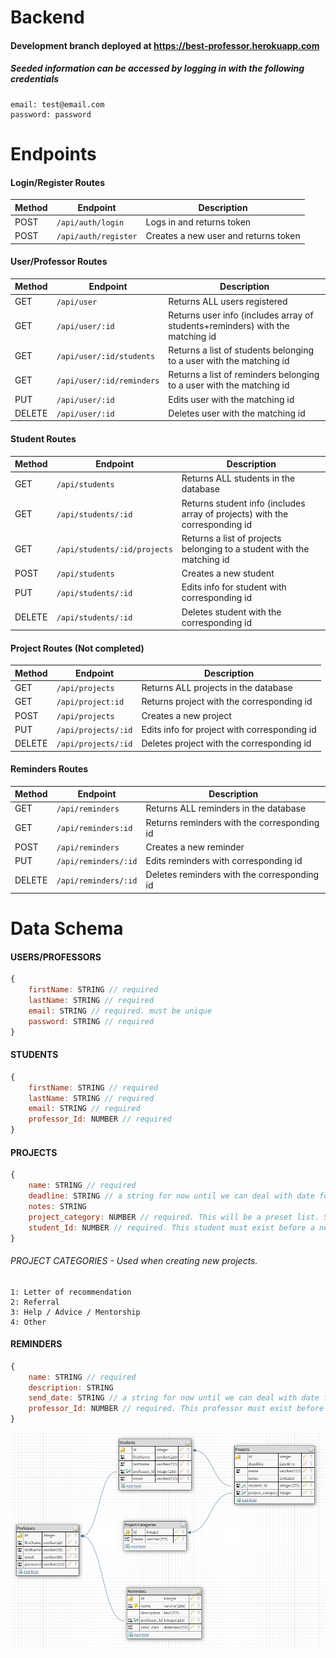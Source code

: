 # Backend
#### Development branch deployed at https://best-professor.herokuapp.com
##### Seeded information can be accessed by logging in with the following credentials
```
email: test@email.com
password: password
```

# Endpoints

#### Login/Register Routes

| Method | Endpoint                |  Description                                  |
| ------ | ----------------------- |  -------------------------------------------- |
| POST   | `/api/auth/login`       |  Logs in and returns token                    |
| POST   | `/api/auth/register`    |  Creates a new user and returns token         |


#### User/Professor Routes

| Method | Endpoint                 |  Description                                                                         |
| ------ | ------------------------ |  ----------------------------------------------------------------------------------- |
| GET    | `/api/user`              |  Returns ALL users registered                                                        |
| GET    | `/api/user/:id`          |  Returns user info (includes array of students+reminders) with the matching id       |
| GET    | `/api/user/:id/students` |  Returns a list of students belonging to a user with the matching id                 |
| GET    | `/api/user/:id/reminders`|  Returns a list of reminders belonging to a user with the matching id                |
| PUT    | `/api/user/:id`          |  Edits user with the matching id                                                     |
| DELETE | `/api/user/:id`          |  Deletes user with the matching id                                                   |

#### Student Routes

| Method | Endpoint                     |  Description                                                                       |
| ------ | -----------------------      |  --------------------------------------------------------------------------------- |
| GET    | `/api/students`              |  Returns ALL students in the database                                              |
| GET    | `/api/students/:id`          |  Returns student info (includes array of projects) with the corresponding id       |
| GET    | `/api/students/:id/projects` |  Returns a list of projects belonging to a student with the matching id            |
| POST   | `/api/students`              |  Creates a new student                                                             |
| PUT    | `/api/students/:id`          |  Edits info for student with corresponding id                                      |
| DELETE | `/api/students/:id`          |  Deletes student with the corresponding id                                         |

#### Project Routes (Not completed)

| Method | Endpoint                     |  Description                                        |
| ------ | -----------------------      |  -------------------------------------------------- |
| GET    | `/api/projects`              |  Returns ALL projects in the database               |
| GET    | `/api/project:id`            |  Returns project with the corresponding id          |
| POST   | `/api/projects`              |  Creates a new project                              |
| PUT    | `/api/projects/:id`          |  Edits info for project with corresponding id       |
| DELETE | `/api/projects/:id`          |  Deletes project with the corresponding id          |

#### Reminders Routes

| Method | Endpoint                     |  Description                                         |
| ------ | -----------------------      |  --------------------------------------------------- |
| GET    | `/api/reminders`             |  Returns ALL reminders in the database               |
| GET    | `/api/reminders:id`          |  Returns reminders with the corresponding id         |
| POST   | `/api/reminders`             |  Creates a new reminder                              |
| PUT    | `/api/reminders/:id`         |  Edits reminders with corresponding id               |
| DELETE | `/api/reminders/:id`         |  Deletes reminders with the corresponding id         |

# Data Schema

#### USERS/PROFESSORS
```js
{
    firstName: STRING // required
    lastName: STRING // required
    email: STRING // required. must be unique
    password: STRING // required
}
```
#### STUDENTS
```js
{
    firstName: STRING // required
    lastName: STRING // required
    email: STRING // required
    professor_Id: NUMBER // required
}
```
#### PROJECTS
```js
{
    name: STRING // required
    deadline: STRING // a string for now until we can deal with date formats
    notes: STRING
    project_category: NUMBER // required. This will be a preset list. See below for list of categories.
    student_Id: NUMBER // required. This student must exist before a new project can be added
}
```
###### PROJECT CATEGORIES - Used when creating new projects.
```
1: Letter of recommendation
2: Referral
3: Help / Advice / Mentorship
4: Other
```
#### REMINDERS
```js
{
    name: STRING // required
    description: STRING
    send_date: STRING // a string for now until we can deal with date formats
    professor_Id: NUMBER // required. This professor must exist before a new reminder can be added
}
```
![alt text](https://github.com/BW-Better-Professor-App1/Backend/blob/master/betterprofessor_dbdesign.png "Better Professor Database Design")
